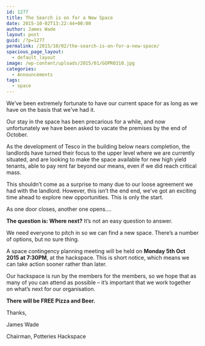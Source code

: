 ```yaml
---
id: 1277
title: The Search is on for a New Space
date: 2015-10-02T13:22:44+00:00
author: James Wade
layout: post
guid: /?p=1277
permalink: /2015/10/02/the-search-is-on-for-a-new-space/
spacious_page_layout:
  - default_layout
image: /wp-content/uploads/2015/01/GOPR0310.jpg
categories:
  - Announcements
tags:
  - space
---
```

We’ve been extremely fortunate to have our current space for as long as we have on the basis that we’ve had it.

Our stay in the space has been precarious for a while, and now unfortunately we have been asked to vacate the premises by the end of October.

As the development of Tesco in the building below nears completion, the landlords have turned their focus to the upper level where we are currently situated, and are looking to make the space available for new high yield tenants, able to pay rent far beyond our means, even if we did reach critical mass.

This shouldn’t come as a surprise to many due to our loose agreement we had with the landlord. However, this isn’t the end end, we’ve got an exciting time ahead to explore new opportunities. This is only the start.

As one door closes, another one opens&#8230;.

**The question is: Where next?** It’s not an easy question to answer.

We need everyone to pitch in so we can find a new space. There’s a number of options, but no sure thing.

A space contingency planning meeting will be held on **Monday 5th Oct 2015 at 7:30PM**, at the hackspace. This is short notice, which means we can take action sooner rather than later.

Our hackspace is run by the members for the members, so we hope that as many of you can attend as possible &#8211; it&#8217;s important that we work together on what&#8217;s next for our organisation.

**There will be FREE Pizza and Beer.**

Thanks,

James Wade
  
Chairman, Potteries Hackspace